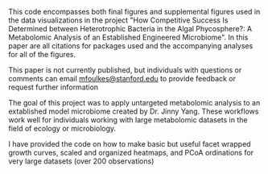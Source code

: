 This code encompasses both final figures and supplemental figures used in the data visualizations in the project "How Competitive Success Is Determined between Heterotrophic Bacteria in the Algal Phycosphere?: A Metabolomic Analysis of an Established Engineered Microbiome". In this paper are all citations for packages used and the accompanying analyses for all of the figures. 

This paper is not currently published, but individuals with questions or comments can email mfoulkes@stanford.edu to provide feedback or request further information

The goal of this project was to apply untargeted metabolomic analysis to an extablished model microbiome created by Dr. Jinny Yang. These workflows work well for individuals working with large metabolomic datasets in the field of ecology or microbiology. 


I have provided the code on how to make basic but useful facet wrapped growth curves, scaled and organized heatmaps, and PCoA ordinations for very large datasets (over 200 observations)
